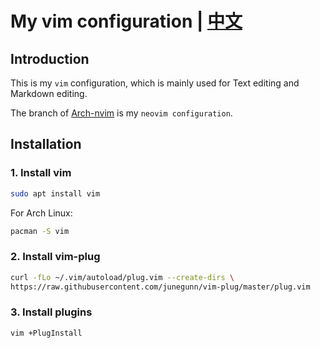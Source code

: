 
# My vim configuration | [中文](README_zh.md)

## Introduction

This is my `vim` configuration, which is mainly used for Text editing and Markdown editing.

The branch of [Arch-nvim](https://github.com/ttiee/vim-config/tree/Arch-nvim) is my `neovim configuration`.

## Installation

### 1. Install vim

```bash
sudo apt install vim
```

For Arch Linux:
```bash
pacman -S vim
```

### 2. Install vim-plug

```bash
curl -fLo ~/.vim/autoload/plug.vim --create-dirs \
https://raw.githubusercontent.com/junegunn/vim-plug/master/plug.vim
```

### 3. Install plugins

```bash
vim +PlugInstall
```
